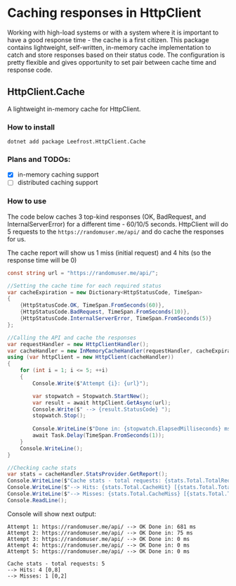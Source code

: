 # Caching responses in HttpClient


Working with high-load systems or with a system where it is important to have a good response time - the cache is a first citizen. This package contains lightweight, self-written, in-memory cache implementation to catch and store responses based on their status code. The configuration is pretty flexible and gives opportunity to set pair between cache time and response code.

<!--more-->

## HttpClient.Cache

A lightweight in-memory cache for HttpClient.

### How to install

```shell
dotnet add package Leefrost.HttpClient.Cache
```

### Plans and TODOs:

- [x] in-memory caching support
- [ ] distributed caching support

### How to use

The code below caches 3 top-kind responses (OK, BadRequest, and InternalServerError) for a different time - 60/10/5 seconds.
HttpClient will do 5 requests to the `https://randomuser.me/api/` and do cache the responses for us.

The cache report will show us 1 miss (initial request) and 4 hits (so the response time will be 0)

```csharp
const string url = "https://randomuser.me/api/";

//Setting the cache time for each required status
var cacheExpiration = new Dictionary<HttpStatusCode, TimeSpan>
{
    {HttpStatusCode.OK, TimeSpan.FromSeconds(60)},
    {HttpStatusCode.BadRequest, TimeSpan.FromSeconds(10)},
    {HttpStatusCode.InternalServerError, TimeSpan.FromSeconds(5)}
};

//Calling the API and cache the responses
var requestHandler = new HttpClientHandler();
var cacheHandler = new InMemoryCacheHandler(requestHandler, cacheExpiration);
using (var httpClient = new HttpClient(cacheHandler))
{
    for (int i = 1; i <= 5; ++i)
    {
        Console.Write($"Attempt {i}: {url}");

        var stopwatch = Stopwatch.StartNew();
        var result = await httpClient.GetAsync(url);
        Console.Write($" --> {result.StatusCode} ");
        stopwatch.Stop();
        
        Console.WriteLine($"Done in: {stopwatch.ElapsedMilliseconds} ms");
        await Task.Delay(TimeSpan.FromSeconds(1));
    }
    Console.WriteLine();
}

//Checking cache stats
var stats = cacheHandler.StatsProvider.GetReport();
Console.WriteLine($"Cache stats - total requests: {stats.Total.TotalRequests}");
Console.WriteLine($"--> Hits: {stats.Total.CacheHit} [{stats.Total.TotalHitsPercent}]");
Console.WriteLine($"--> Misses: {stats.Total.CacheMiss} [{stats.Total.TotalMissPercent}]");
Console.ReadLine();
```

Console will show next output:

```shell
Attempt 1: https://randomuser.me/api/ --> OK Done in: 681 ms
Attempt 2: https://randomuser.me/api/ --> OK Done in: 75 ms
Attempt 3: https://randomuser.me/api/ --> OK Done in: 0 ms
Attempt 4: https://randomuser.me/api/ --> OK Done in: 0 ms
Attempt 5: https://randomuser.me/api/ --> OK Done in: 0 ms

Cache stats - total requests: 5
--> Hits: 4 [0,8]
--> Misses: 1 [0,2]

```

